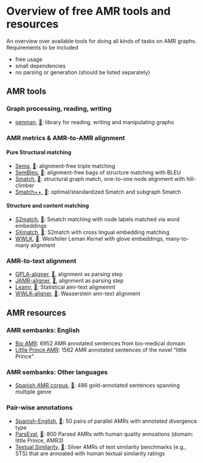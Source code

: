 # Overview of free AMR tools and resources

An overview over available tools for doing all kinds of tasks on AMR graphs. Requirements to be included

- free usage
- small dependencies
- no parsing or generation (should be listed separately)

## AMR tools

### Graph processing, reading, writing

- [penman](https://github.com/goodmami/penman),  [📜](https://www.aclweb.org/anthology/2020.acl-demos.35/): library for reading, writing and manipulating graphs
                                                  
### AMR metrics & AMR-to-AMR alignment

#### Pure Structural matching

- [Sema](https://github.com/rafaelanchieta/sema), [📜](https://arxiv.org/abs/1905.12069): alignment-free triple matching
- [SemBleu](https://aclanthology.org/P19-1446/), [📜](https://github.com/freesunshine0316/sembleu): alignment-free bags of structure matching with BLEU
- [Smatch](https://github.com/snowblink14/smatch), [📜](https://aclanthology.org/P13-2131/): structural graph match, one-to-one node alignment with hill-climber
- [Smatch++](https://github.com/flipz357/smatchpp), [📜](https://aclanthology.org/2023.findings-eacl.118/): optimal/standardized Smatch and subgraph Smatch

#### Structure and content matching

- [S2match](https://github.com/Heidelberg-NLP/amr-metric-suite), [📜](https://aclanthology.org/2020.tacl-1.34/): Smatch matching with node labels matched via word embeddings
- [SXmatch](https://github.com/shirawein/Crossling-AMR-Eval), [📜](https://aclanthology.org/2022.coling-1.336/): S2match with cross lingual embedding matching
- [WWLK](https://github.com/flipz357/weisfeiler-leman-amr-metrics), [📜](https://aclanthology.org/2021.tacl-1.85/): Weisfeiler Leman Kernel with glove embeddings, many-to-many alignment 

### AMR-to-text alignment

- [GPLA-aligner](https://github.com/ChunchuanLv/AMR_AS_GRAPH_PREDICTION), [📜](https://aclanthology.org/P18-1037/), alignment as parsing step
- [JAMR-aligner](https://github.com/jflanigan/jamr), [📜](https://jflanigan.github.io/flanigan+etal.acl2014.pdf), alignment as parsing step
- [Leamr](https://github.com/ablodge/leamr), [📜](https://aclanthology.org/2021.acl-long.257/):  Statistical amr-text aligmemnt
- [WWLK-aligner](https://github.com/flipz357/Simple-AMR-Aligner), [📜](https://aclanthology.org/2021.tacl-1.85/): Wasserstein amr-text alignment 

## AMR resources

### AMR sembanks: English

- [Bio AMR](https://amr.isi.edu/download/2018-01-25/amr-release-bio-v3.0.txt): 6952 AMR annotated sentences from bio-medical domain
- [Little Prince AMR](https://amr.isi.edu/download/amr-bank-struct-v1.6.txt): 1562 AMR annotated sentences of the novel "little Prince"


### AMR sembanks: Other languages

- [Spanish AMR corpus](https://github.com/shirawein/Spanish-Abstract-Meaning-Representation),  [📜](https://nejlt.ep.liu.se/article/view/4462/3648): 486 gold-annotated sentences spanning multiple genre

### Pair-wise annotations

- [Spanish-English](https://github.com/shirawein/spanish-english-amr-corpus), [📜](https://aclanthology.org/2021.law-1.6/): 50 pairs of parallel AMRs with annotated divergence type
- [ParsEval](https://github.com/Heidelberg-NLP/AMRParseEval), [📜](https://aclanthology.org/2022.eval4nlp-1.4/): 800 Parsed AMRs with human quality annoations (domain: little Prince, AMR3)
- [Textual Similarity](https://github.com/flipz357/bamboo-amr-benchmark), [📜](https://aclanthology.org/2021.tacl-1.85/): Silver AMRs of text similarity benchmarks (e.g., STS) that are annoated with human textual similarity ratings



